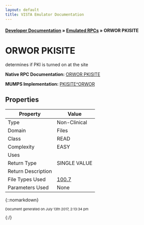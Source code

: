 ```yaml
---
layout: default
title: VISTA Emulator Documentation
---
```


#### [Developer Documentation](../index) &#187; [Emulated RPCs](TableOfContents) &#187; ORWOR PKISITE<br/>
# ORWOR PKISITE

determines if PKI is turned on at the site

**Native RPC Documentation:** [ORWOR PKISITE](../VISTARPC/ORWOR_PKISITE)

**MUMPS Implementation:** [PKISITE^ORWOR](http://code.osehra.org/dox/Routine_ORWOR_source.html)

## Properties

Property | Value
--- | ---
Type | Non-Clinical
Domain | Files
Class | READ
Complexity | EASY
Uses | 
Return Type | SINGLE VALUE
Return Description | 
File Types Used | [100.7](../VDM/Oe_rr_Epcs_Parameters-100_7)
Parameters Used | None


{::nomarkdown} <br/><p style="font-size: 11px">Document generated on July 13th 2017, 2:13:34 pm</p>{:/}